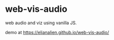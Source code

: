# web-vis-audio
web audio and viz using vanilla JS. 

demo at https://elianalien.github.io/web-vis-audio/ 
